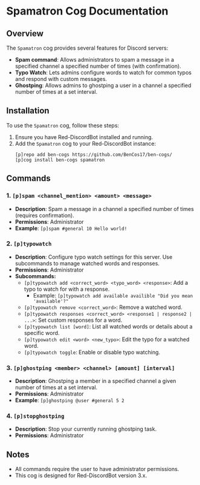 # Spamatron Cog Documentation

## Overview

The `Spamatron` cog provides several features for Discord servers:
- **Spam command**: Allows administrators to spam a message in a specified channel a specified number of times (with confirmation).
- **Typo Watch**: Lets admins configure words to watch for common typos and respond with custom messages.
- **Ghostping**: Allows admins to ghostping a user in a channel a specified number of times at a set interval.

## Installation

To use the `Spamatron` cog, follow these steps:

1. Ensure you have Red-DiscordBot installed and running.
2. Add the `Spamatron` cog to your Red-DiscordBot instance:
   ```
   [p]repo add ben-cogs https://github.com/BenCos17/ben-cogs/
   [p]cog install ben-cogs spamatron
   ```

## Commands

### 1. `[p]spam <channel_mention> <amount> <message>`
- **Description**: Spam a message in a channel a specified number of times (requires confirmation).
- **Permissions**: Administrator
- **Example**: `[p]spam #general 10 Hello world!`

### 2. `[p]typowatch`
- **Description**: Configure typo watch settings for this server. Use subcommands to manage watched words and responses.
- **Permissions**: Administrator
- **Subcommands:**
  - `[p]typowatch add <correct_word> <typo_word> <response>`: Add a typo to watch for with a response.
    - Example: `[p]typowatch add available availible "Did you mean 'available'?"`
  - `[p]typowatch remove <correct_word>`: Remove a watched word.
  - `[p]typowatch responses <correct_word> <response1 | response2 | ...>`: Set custom responses for a word.
  - `[p]typowatch list [word]`: List all watched words or details about a specific word.
  - `[p]typowatch edit <word> <new_typo>`: Edit the typo for a watched word.
  - `[p]typowatch toggle`: Enable or disable typo watching.

### 3. `[p]ghostping <member> <channel> [amount] [interval]`
- **Description**: Ghostping a member in a specified channel a given number of times at a set interval.
- **Permissions**: Administrator
- **Example**: `[p]ghostping @user #general 5 2`

### 4. `[p]stopghostping`
- **Description**: Stop your currently running ghostping task.
- **Permissions**: Administrator

## Notes
- All commands require the user to have administrator permissions.
- This cog is designed for Red-DiscordBot version 3.x.
